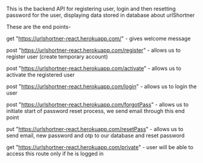 This is the backend API for registering user, login and then resetting password for the user, displaying data stored in database about urlShortner

These are the end points-

get "https://urlshortner-react.herokuapp.com/" - gives welcome message

post "https://urlshortner-react.herokuapp.com/register" - allows us to register user (create temporary account)

post "https://urlshortner-react.herokuapp.com/activate" - allows us to activate the registered user

post "https://urlshortner-react.herokuapp.com/login" - allows us to login the user

post "https://urlshortner-react.herokuapp.com/forgotPass" - allows us to initiate start of password reset process, we send email through this end point

put "https://urlshortner-react.herokuapp.com/resetPass" - allows us to send email, new password and otp to our database and reset password

get "https://urlshortner-react.herokuapp.com/private" - user will be able to access this route only if he is logged in
